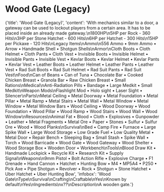 
# Wood Gate (Legacy)

{'title': 'Wood Gate (Legacy)', 'content': 'With mechanics similar to a door, a gateway can be used to lockout players from a certain area. It has to be placed inside an already made gateway.\n1800HP\n5HP per Rock - 360 Hits\n3HP per Stone Hatchet - 600 Hits\n6HP per Hatchet - 300 Hits\n15HP per Pickaxe - 120 Hits\nLegacy Items\nAmmo\n556 Ammo • 9mm Ammo • Arrow • Handmade Shell • Shotgun Shells\nArmor\nCloth Boots • Cloth Helmet • Cloth Pants • Cloth Vest • Invisible Boots • Invisible Helmet • Invisible Pants • Invisible Vest • Kevlar Boots • Kevlar Helmet • Kevlar Pants • Kevlar Vest • Leather Boots • Leather Helmet • Leather Pants • Leather Vest • Rad Suit Boots • Rad Suit Helmet • Rad Suit Pants • Rad Suit Vest\nFood\nCan of Beans • Can of Tuna • Chocolate Bar • Cooked Chicken Breast • Granola Bar • Raw Chicken Breast • Small Rations\nMedical\nAnti-Radiation Pills • Bandage • Large Medkit • Small Medkit\nWeapon Mods\nFlashlight Mod • Holo sight • Laser Sight • Silencer\nParts\nMetal Ceiling • Metal Doorway • Metal Foundation • Metal Pillar • Metal Ramp • Metal Stairs • Metal Wall • Metal Window • Metal Window • Metal Window Bars • Wood Ceiling • Wood Doorway • Wood Foundation • Wood Pillar • Wood Ramp • Wood Stairs • Wood Wall • Wood Window\nResources\nAnimal Fat • Blood • Cloth • Explosives • Gunpowder • Leather • Metal Fragments • Metal Ore • Paper • Stones • Sulfur • Sulfur Ore • Wood • Wood Planks\nSurvival\nBed • Camp Fire • Furnace • Large Spike Wall • Large Wood Storage • Low Grade Fuel • Low Quality Metal • Metal Door • Repair Bench • Sleeping Bag • Small Stash • Spike Wall • Torch • Wood Barricade • Wood Gate • Wood Gateway • Wood Shelter • Wood Storage Box • Wooden Door • Workbench\nTools\nBlood Draw Kit • Handmade Lockpick • Recycle Kit • Research Kit • Supply Signal\nWeapons\n9mm Pistol • Bolt Action Rifle • Explosive Charge • F1 Grenade • Hand Cannon • Hatchet • Hunting Bow • M4 • MP5A4 • P250 • Pick Axe • Pipe Shotgun • Revolver • Rock • Shotgun • Stone Hatchet • Uber Hatchet • Uber Hunting Bow', 'infobox': 'Wood Gate\nType\nSurvival\nCrafting\nCraftable\nYes\nKnown by default\nYes\nIngredients\nx??\nDescription\nA wooden gate.'}
